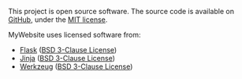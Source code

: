 This project is open source software. The source code is available on [GitHub](https://github.com/BenjaminHamon/DeveloperWebsite), under the [MIT license](https://github.com/BenjaminHamon/DeveloperWebsite/blob/develop/license.txt).

MyWebsite uses licensed software from:

- [Flask](https://palletsprojects.com/p/flask/)
  ([BSD 3-Clause License](https://github.com/pallets/flask/blob/main/LICENSE.rst))
- [Jinja](https://palletsprojects.com/p/jinja/)
  ([BSD 3-Clause License](https://github.com/pallets/jinja/blob/main/LICENSE.rst))
- [Werkzeug](https://palletsprojects.com/p/werkzeug/)
  ([BSD 3-Clause License](https://github.com/pallets/werkzeug/blob/main/LICENSE.rst))

